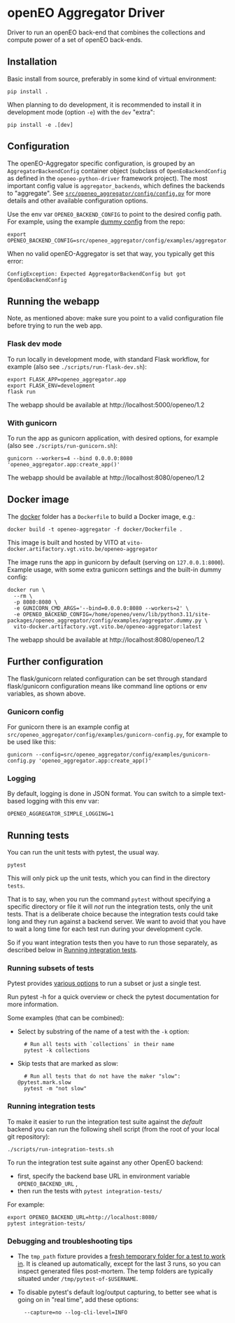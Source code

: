 # openEO Aggregator Driver

Driver to run an openEO back-end that combines the collections and compute power of a set of openEO back-ends.


## Installation

Basic install from source, preferably in some kind of virtual environment:

    pip install .

When planning to do development, it is recommended to install it in development mode (option `-e`) with the `dev` "extra":

    pip install -e .[dev]


## Configuration

The openEO-Aggregator specific configuration,
is grouped by an `AggregatorBackendConfig` container object
(subclass of `OpenEoBackendConfig` as defined in the `openeo-python-driver` framework project).
The most important config value is `aggregator_backends`, which
defines the backends to "aggregate".
See [`src/openeo_aggregator/config/config.py`](src/openeo_aggregator/config/config.py)
for more details and other available configuration options.

Use the env var `OPENEO_BACKEND_CONFIG` to point to the desired config path.
For example, using the example [dummy config](src/openeo_aggregator/config/examples/aggregator.dummy.py)
from the repo:

    export OPENEO_BACKEND_CONFIG=src/openeo_aggregator/config/examples/aggregator.dummy.py

When no valid openEO-Aggregator is set that way, you typically get this error:

    ConfigException: Expected AggregatorBackendConfig but got OpenEoBackendConfig


## Running the webapp

Note, as mentioned above: make sure you point to a valid configuration file
before trying to run the web app.

### Flask dev mode

To run locally in development mode, with standard Flask workflow,
for example (also see `./scripts/run-flask-dev.sh`):

    export FLASK_APP=openeo_aggregator.app
    export FLASK_ENV=development
    flask run

The webapp should be available at http://localhost:5000/openeo/1.2

### With gunicorn

To run the app as gunicorn application, with desired options,
for example (also see `./scripts/run-gunicorn.sh`):

    gunicorn --workers=4 --bind 0.0.0.0:8080 'openeo_aggregator.app:create_app()'

The webapp should be available at http://localhost:8080/openeo/1.2


## Docker image

The [docker](docker) folder has a `Dockerfile` to build a Docker image, e.g.:

    docker build -t openeo-aggregator -f docker/Dockerfile .

This image is built and hosted by VITO at `vito-docker.artifactory.vgt.vito.be/openeo-aggregator`

The image runs the app in gunicorn by default (serving on `127.0.0.1:8000`).
Example usage, with some extra gunicorn settings and the built-in dummy config:

    docker run \
      --rm \
      -p 8080:8080 \
      -e GUNICORN_CMD_ARGS='--bind=0.0.0.0:8080 --workers=2' \
      -e OPENEO_BACKEND_CONFIG=/home/openeo/venv/lib/python3.11/site-packages/openeo_aggregator/config/examples/aggregator.dummy.py \
      vito-docker.artifactory.vgt.vito.be/openeo-aggregator:latest

The webapp should be available at http://localhost:8080/openeo/1.2


## Further configuration

The flask/gunicorn related configuration can be set through
standard flask/gunicorn configuration means
like command line options or env variables, as shown above.

### Gunicorn config

For gunicorn there is an example config at `src/openeo_aggregator/config/examples/gunicorn-config.py`,
for example to be used like this:

    gunicorn --config=src/openeo_aggregator/config/examples/gunicorn-config.py 'openeo_aggregator.app:create_app()'

### Logging

By default, logging is done in JSON format.
You can switch to a simple text-based logging with this env var:

    OPENEO_AGGREGATOR_SIMPLE_LOGGING=1

## Running tests

You can run the unit tests with pytest, the usual way.

    pytest

This will only pick up the unit tests, which you can find in the directory `tests`.

That is to say, when you run the command `pytest` without specifying a specific directory or file
it will _not_ run the integration tests, only the unit tests.
That is a deliberate choice because the integration tests could take long and they run
against a backend server. We want to avoid that you have to wait a long time for each test run during your development cycle.

So if you want integration tests then you have to run those separately, as described below
in [Running integration tests](#running-integration-tests).

### Running subsets of tests

Pytest provides [various options](https://docs.pytest.org/en/latest/usage.html#specifying-tests-selecting-tests)
to run a subset or just a single test.

Run pytest -h for a quick overview or check the pytest documentation for more information.

Some examples (that can be combined):

- Select by substring of the name of a test with the `-k` option:

        # Run all tests with `collections` in their name
        pytest -k collections

- Skip tests that are marked as slow:

        # Run all tests that do not have the maker "slow": @pytest.mark.slow
        pytest -m "not slow"

### Running integration tests

To make it easier to run the integration test suite against the _default_ backend you can run the following shell script (from the root of your local git repository):

    ./scripts/run-integration-tests.sh

To run the integration test suite against any other OpenEO backend:

- first, specify the backend base URL in environment variable `OPENEO_BACKEND_URL` ,
- then run the tests with `pytest integration-tests/`

For example:

    export OPENEO_BACKEND_URL=http://localhost:8080/
    pytest integration-tests/

### Debugging and troubleshooting tips

- The `tmp_path` fixture provides a [fresh temporary folder for a test to work in](https://docs.pytest.org/en/latest/tmpdir.html).
It is cleaned up automatically, except for the last 3 runs, so you can inspect
generated files post-mortem. The temp folders are typically situated under `/tmp/pytest-of-$USERNAME`.

- To disable pytest's default log/output capturing, to better see what is going on in "real time", add these options:

        --capture=no --log-cli-level=INFO
